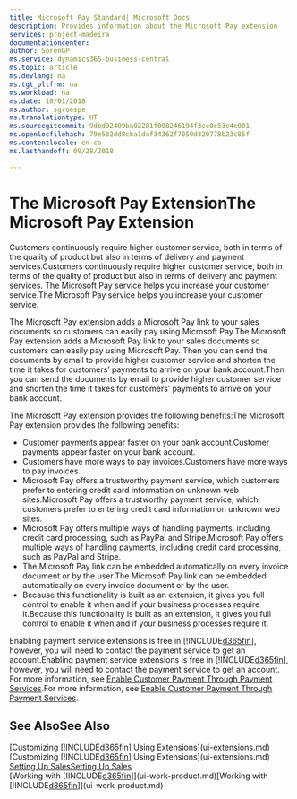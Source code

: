 ```yaml
---
title: Microsoft Pay Standard| Microsoft Docs
description: Provides information about the Microsoft Pay extension
services: project-madeira
documentationcenter: 
author: SorenGP
ms.service: dynamics365-business-central
ms.topic: article
ms.devlang: na
ms.tgt_pltfrm: na
ms.workload: na
ms.date: 10/01/2018
ms.author: sgroespe
ms.translationtype: HT
ms.sourcegitcommit: 9dbd92409ba02281f008246194f3ce0c53e4e001
ms.openlocfilehash: 79e532dd8cba1daf34362f7050d320778b23c85f
ms.contentlocale: en-ca
ms.lasthandoff: 09/28/2018

---
```

# <a name="the-microsoft-pay-extension"></a><span data-ttu-id="2652a-103">The Microsoft Pay Extension</span><span class="sxs-lookup"><span data-stu-id="2652a-103">The Microsoft Pay Extension</span></span>
<span data-ttu-id="2652a-104">Customers continuously require higher customer service, both in terms of the quality of product but also in terms of delivery and payment services.</span><span class="sxs-lookup"><span data-stu-id="2652a-104">Customers continuously require higher customer service, both in terms of the quality of product but also in terms of delivery and payment services.</span></span> <span data-ttu-id="2652a-105">The Microsoft Pay service helps you increase your customer service.</span><span class="sxs-lookup"><span data-stu-id="2652a-105">The Microsoft Pay service helps you increase your customer service.</span></span>

<span data-ttu-id="2652a-106">The Microsoft Pay extension adds a Microsoft Pay link to your sales documents so customers can easily pay using Microsoft Pay.</span><span class="sxs-lookup"><span data-stu-id="2652a-106">The Microsoft Pay extension adds a Microsoft Pay link to your sales documents so customers can easily pay using Microsoft Pay.</span></span> <span data-ttu-id="2652a-107">Then you can send the documents by email to provide higher customer service and shorten the time it takes for customers’ payments to arrive on your bank account.</span><span class="sxs-lookup"><span data-stu-id="2652a-107">Then you can send the documents by email to provide higher customer service and shorten the time it takes for customers’ payments to arrive on your bank account.</span></span>

<span data-ttu-id="2652a-108">The Microsoft Pay extension provides the following benefits:</span><span class="sxs-lookup"><span data-stu-id="2652a-108">The Microsoft Pay extension provides the following benefits:</span></span>
- <span data-ttu-id="2652a-109">Customer payments appear faster on your bank account.</span><span class="sxs-lookup"><span data-stu-id="2652a-109">Customer payments appear faster on your bank account.</span></span>
- <span data-ttu-id="2652a-110">Customers have more ways to pay invoices.</span><span class="sxs-lookup"><span data-stu-id="2652a-110">Customers have more ways to pay invoices.</span></span>
- <span data-ttu-id="2652a-111">Microsoft Pay offers a trustworthy payment service, which customers prefer to entering credit card information on unknown web sites.</span><span class="sxs-lookup"><span data-stu-id="2652a-111">Microsoft Pay offers a trustworthy payment service, which customers prefer to entering credit card information on unknown web sites.</span></span>
- <span data-ttu-id="2652a-112">Microsoft Pay offers multiple ways of handling payments, including credit card processing, such as PayPal and Stripe.</span><span class="sxs-lookup"><span data-stu-id="2652a-112">Microsoft Pay offers multiple ways of handling payments, including credit card processing, such as PayPal and Stripe.</span></span>
- <span data-ttu-id="2652a-113">The Microsoft Pay link can be embedded automatically on every invoice document or by the user.</span><span class="sxs-lookup"><span data-stu-id="2652a-113">The Microsoft Pay link can be embedded automatically on every invoice document or by the user.</span></span>
- <span data-ttu-id="2652a-114">Because this functionality is built as an extension, it gives you full control to enable it when and if your business processes require it.</span><span class="sxs-lookup"><span data-stu-id="2652a-114">Because this functionality is built as an extension, it gives you full control to enable it when and if your business processes require it.</span></span>

<span data-ttu-id="2652a-115">Enabling payment service extensions is free in [!INCLUDE[d365fin](includes/d365fin_md.md)], however, you will need to contact the payment service to get an account.</span><span class="sxs-lookup"><span data-stu-id="2652a-115">Enabling payment service extensions is free in [!INCLUDE[d365fin](includes/d365fin_md.md)], however, you will need to contact the payment service to get an account.</span></span> <span data-ttu-id="2652a-116">For more information, see [Enable Customer Payment Through Payment Services](sales-how-enable-payment-service-extensions.md).</span><span class="sxs-lookup"><span data-stu-id="2652a-116">For more information, see [Enable Customer Payment Through Payment Services](sales-how-enable-payment-service-extensions.md).</span></span>

## <a name="see-also"></a><span data-ttu-id="2652a-117">See Also</span><span class="sxs-lookup"><span data-stu-id="2652a-117">See Also</span></span>
<span data-ttu-id="2652a-118">[Customizing [!INCLUDE[d365fin](includes/d365fin_md.md)] Using Extensions](ui-extensions.md)</span><span class="sxs-lookup"><span data-stu-id="2652a-118">[Customizing [!INCLUDE[d365fin](includes/d365fin_md.md)] Using Extensions](ui-extensions.md)</span></span>  
[<span data-ttu-id="2652a-119">Setting Up Sales</span><span class="sxs-lookup"><span data-stu-id="2652a-119">Setting Up Sales</span></span>](sales-setup-sales.md)  
<span data-ttu-id="2652a-120">[Working with [!INCLUDE[d365fin](includes/d365fin_md.md)]](ui-work-product.md)</span><span class="sxs-lookup"><span data-stu-id="2652a-120">[Working with [!INCLUDE[d365fin](includes/d365fin_md.md)]](ui-work-product.md)</span></span>

